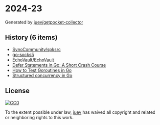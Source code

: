 # 2024-23

Generated by [juev/getpocket-collector](https://github.com/juev/getpocket-collector)

## History (6 items)

- [SynoCommunity/spksrc](https://github.com/SynoCommunity/spksrc)
- [go-socks5](https://github.com/armon/go-socks5)
- [EchoVault/EchoVault](https://github.com/EchoVault/EchoVault)
- [Defer Statements in Go: A Short Crash Course](https://dev.to/blazingbits/defer-statements-in-go-a-short-crash-course-31ab)
- [How to Test Goroutines in Go](https://josestg.medium.com/how-to-test-goroutines-in-go-4a95b5ec1163)
- [Structured concurrency in Go](https://medium.com/@okoanton/structured-concurrency-in-go-c6e8cb1e2af7)

## License

[![CC0](https://mirrors.creativecommons.org/presskit/buttons/88x31/svg/cc-zero.svg)](https://creativecommons.org/publicdomain/zero/1.0/)

To the extent possible under law, [juev](https://github.com/juev) has waived all copyright and related or neighboring rights to this work.
